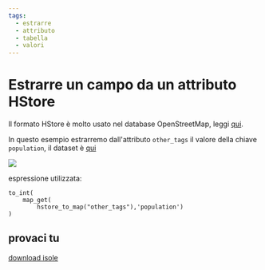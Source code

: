 ```yaml
---
tags:
  - estrarre
  - attributo
  - tabella
  - valori
---
```


# Estrarre un campo da un attributo HStore

Il formato HStore è molto usato nel database OpenStreetMap, leggi [qui](https://pigrecoinfinito.com/2021/10/12/qgis-e-il-formato-hstore/).

In questo esempio estrarremo dall'attributo `other_tags` il valore della chiave `population`, il dataset è [qui](https://download.geofabrik.de/europe/italy/isole.html)

[![](https://pigrecoinfinito.files.wordpress.com/2021/10/image-14.png)](https://pigrecoinfinito.files.wordpress.com/2021/10/image-14.png)

espressione utilizzata:

```
to_int(
    map_get(
        hstore_to_map("other_tags"),'population')
)
```

## provaci tu

[download isole](https://download.geofabrik.de/europe/italy/isole.html)